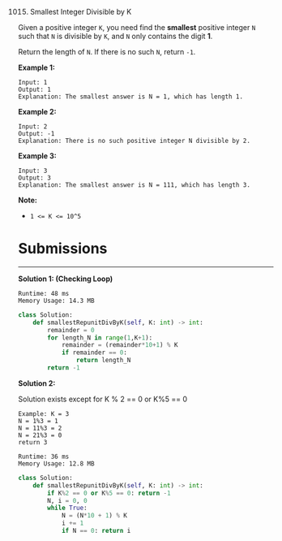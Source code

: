1015. Smallest Integer Divisible by K

Given a positive integer `K`, you need find the **smallest** positive integer `N` such that `N` is divisible by `K`, and `N` only contains the digit **1**.

Return the length of `N`.  If there is no such `N`, return `-1`.

 

**Example 1:**
```
Input: 1
Output: 1
Explanation: The smallest answer is N = 1, which has length 1.
```

**Example 2:**
```
Input: 2
Output: -1
Explanation: There is no such positive integer N divisible by 2.
```

**Example 3:**
```
Input: 3
Output: 3
Explanation: The smallest answer is N = 111, which has length 3.
```

**Note:**

* `1 <= K <= 10^5`

# Submissions
---
**Solution 1: (Checking Loop)**
```
Runtime: 48 ms
Memory Usage: 14.3 MB
```
```python
class Solution:
    def smallestRepunitDivByK(self, K: int) -> int:
        remainder = 0
        for length_N in range(1,K+1):
            remainder = (remainder*10+1) % K
            if remainder == 0:
                return length_N
        return -1
```

**Solution 2:**

Solution exists except for K % 2 == 0 or K%5 == 0
```
Example: K = 3
N = 1%3 = 1
N = 11%3 = 2
N = 21%3 = 0
return 3
```

```
Runtime: 36 ms
Memory Usage: 12.8 MB
```
```python
class Solution:
    def smallestRepunitDivByK(self, K: int) -> int:
        if K%2 == 0 or K%5 == 0: return -1
        N, i = 0, 0
        while True:
            N = (N*10 + 1) % K
            i += 1
            if N == 0: return i
```